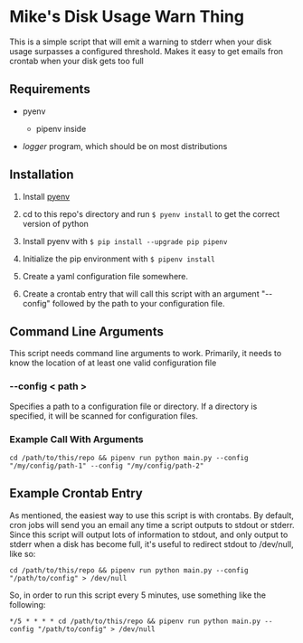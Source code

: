 
# Mike's Disk Usage Warn Thing

This is a simple script that will emit a warning to stderr when your disk usage surpasses a configured threshold.
Makes it easy to get emails fron crontab when your disk gets too full

## Requirements

* pyenv

  * pipenv inside

* *logger* program, which should be on most distributions

## Installation

1. Install [pyenv](https://github.com/pyenv/pyenv)

2. cd to this repo's directory and run `$ pyenv install` to get the correct version of python

3. Install pyenv with `$ pip install --upgrade pip pipenv`

4. Initialize the pip environment with `$ pipenv install`

5. Create a yaml configuration file somewhere.

6. Create a crontab entry that will call this script with an argument "--config" followed by the path to your configuration file.

## Command Line Arguments

This script needs command line arguments to work. Primarily, it needs to know the location of at least one valid configuration file

### --config < path >

Specifies a path to a configuration file or directory. If a directory is specified, it will be scanned for configuration files.

### Example Call With Arguments

```shell
cd /path/to/this/repo && pipenv run python main.py --config "/my/config/path-1" --config "/my/config/path-2"
```

## Example Crontab Entry

As mentioned, the easiest way to use this script is with crontabs.
By default, cron jobs will send you an email any time a script outputs to stdout or stderr.
Since this script will output lots of information to stdout,
 and only output to stderr when a disk has become full,
 it's useful to redirect stdout to /dev/null, like so:

```shell
cd /path/to/this/repo && pipenv run python main.py --config "/path/to/config" > /dev/null
```

So, in order to run this script every 5 minutes, use something like the following:

```shell
*/5 * * * * cd /path/to/this/repo && pipenv run python main.py --config "/path/to/config" > /dev/null
```


